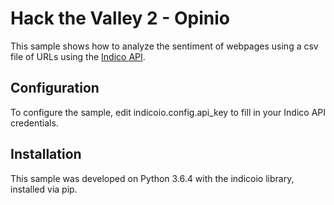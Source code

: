 # Hack the Valley 2 - Opinio

This sample shows how to analyze the sentiment of webpages using a csv file of URLs using the [Indico API](https://indico.io/docs).

## Configuration 

To configure the sample, edit indicoio.config.api_key to fill in your Indico API credentials. 

## Installation

This sample was developed on Python 3.6.4 with the indicoio library, installed via pip.

